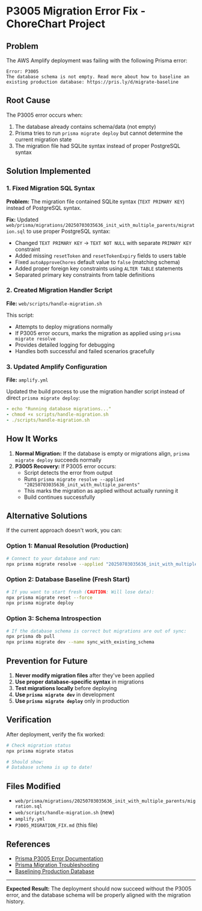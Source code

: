 # P3005 Migration Error Fix - ChoreChart Project

## Problem

The AWS Amplify deployment was failing with the following Prisma error:
```
Error: P3005
The database schema is not empty. Read more about how to baseline an existing production database: https://pris.ly/d/migrate-baseline
```

## Root Cause

The P3005 error occurs when:
1. The database already contains schema/data (not empty)
2. Prisma tries to run `prisma migrate deploy` but cannot determine the current migration state
3. The migration file had SQLite syntax instead of proper PostgreSQL syntax

## Solution Implemented

### 1. Fixed Migration SQL Syntax

**Problem:** The migration file contained SQLite syntax (`TEXT PRIMARY KEY`) instead of PostgreSQL syntax.

**Fix:** Updated `web/prisma/migrations/20250703035636_init_with_multiple_parents/migration.sql` to use proper PostgreSQL syntax:

- Changed `TEXT PRIMARY KEY` → `TEXT NOT NULL` with separate `PRIMARY KEY` constraint
- Added missing `resetToken` and `resetTokenExpiry` fields to users table
- Fixed `autoApproveChores` default value to `false` (matching schema)
- Added proper foreign key constraints using `ALTER TABLE` statements
- Separated primary key constraints from table definitions

### 2. Created Migration Handler Script

**File:** `web/scripts/handle-migration.sh`

This script:
- Attempts to deploy migrations normally
- If P3005 error occurs, marks the migration as applied using `prisma migrate resolve`
- Provides detailed logging for debugging
- Handles both successful and failed scenarios gracefully

### 3. Updated Amplify Configuration

**File:** `amplify.yml`

Updated the build process to use the migration handler script instead of direct `prisma migrate deploy`:

```yaml
- echo "Running database migrations..."
- chmod +x scripts/handle-migration.sh
- ./scripts/handle-migration.sh
```

## How It Works

1. **Normal Migration:** If the database is empty or migrations align, `prisma migrate deploy` succeeds normally
2. **P3005 Recovery:** If P3005 error occurs:
   - Script detects the error from output
   - Runs `prisma migrate resolve --applied "20250703035636_init_with_multiple_parents"`
   - This marks the migration as applied without actually running it
   - Build continues successfully

## Alternative Solutions

If the current approach doesn't work, you can:

### Option 1: Manual Resolution (Production)
```bash
# Connect to your database and run:
npx prisma migrate resolve --applied "20250703035636_init_with_multiple_parents"
```

### Option 2: Database Baseline (Fresh Start)
```bash
# If you want to start fresh (CAUTION: Will lose data):
npx prisma migrate reset --force
npx prisma migrate deploy
```

### Option 3: Schema Introspection
```bash
# If the database schema is correct but migrations are out of sync:
npx prisma db pull
npx prisma migrate dev --name sync_with_existing_schema
```

## Prevention for Future

1. **Never modify migration files** after they've been applied
2. **Use proper database-specific syntax** in migrations
3. **Test migrations locally** before deploying
4. **Use `prisma migrate dev`** in development
5. **Use `prisma migrate deploy`** only in production

## Verification

After deployment, verify the fix worked:

```bash
# Check migration status
npx prisma migrate status

# Should show:
# Database schema is up to date!
```

## Files Modified

- `web/prisma/migrations/20250703035636_init_with_multiple_parents/migration.sql`
- `web/scripts/handle-migration.sh` (new)
- `amplify.yml`
- `P3005_MIGRATION_FIX.md` (this file)

## References

- [Prisma P3005 Error Documentation](https://www.prisma.io/docs/orm/reference/error-reference#p3005)
- [Prisma Migration Troubleshooting](https://www.prisma.io/docs/orm/prisma-migrate/workflows/troubleshooting)
- [Baselining Production Database](https://pris.ly/d/migrate-baseline)

---

**Expected Result:** The deployment should now succeed without the P3005 error, and the database schema will be properly aligned with the migration history.